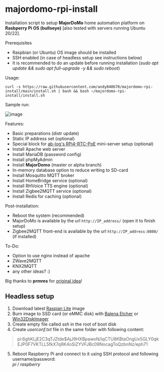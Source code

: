 # majordomo-rpi-install

Installation script to setup __MajorDoMo__ home automation platform on __Rasbperry Pi OS (bullseye)__ [also tested with servers running Ubuntu 20/22].

Prerequisites
* Raspbian (or Ubuntu) OS image should be installed
* SSH enabled (in case of headless setup see instructions below)
* It is recommended to do an update before running installation
  (_sudo apt update && sudo apt full-upgrade -y && sudo reboot_)

Usage:
```
curl -s https://raw.githubusercontent.com/andy040670/majordomo-rpi-install/main/install.sh | bash && bash ~/majordomo-rpi-install/install.sh
```

Sample run:

![image](https://user-images.githubusercontent.com/412987/234350604-646cfc11-2799-43f8-abe8-3104c9a79716.png)

Features:
* Basic preparations (distr update)
* Static IP address set (optional)
* Special block for [ab-log's RPi4-RTC-PoE](https://ab-log.ru/forum/viewtopic.php?f=1&t=1895) mini-server setup (optional)  
* Install Apache web server
* Install MariaDB (password config)
* Install phpMyAdmin  
* Install __MajorDomo__ (master or alpha branch)
* In-memory database option to reduce writing to SD-card
* Install Mosquitto MQTT broker
* Install HomeBridge service (optional)
* Install RHVoice TTS engine (optional)
* Install Zigbee2MQTT service (optional)
* Install Redis for caching (optional)

Post-installation:
* Reboot the system (recommended)
* MajorDoMo is available by the url ``http://IP_address/`` (open it to finish setup)
* Zigbee2MQTT front-end is available by the url ``http://IP_address:8080/`` (if installed)

To-Do:
* Option to use nginx instead of apache
* ZWave2MQTT
* KNX2MQTT
* any other ideas? :)

Big thanks to **prmres** for [original idea](https://mjdm.ru/forum/viewtopic.php?p=92843#p92843)!

## Headless setup

1. Download latest [Raspian Lite](https://downloads.raspberrypi.org/raspios_lite_armhf/images/) image
2. Burn image to SSD card (or eMMC disk) with [Balena Etcher](https://www.balena.io/etcher/) or [Win32DiskImager](https://sourceforge.net/projects/win32diskimager/)
3. Create empty file called _ssh_ in the root of boot disk
4. Create _userconf.txt_ file in the same folder with following content:
>pi:$6$ghKLjE2C3qTJZtde$AjJ9HXBpawoN/iqCTU8KBtaOngUx5GLY0qkEJP0F7VKTLL5fkX7q9K4oSiZYVFJBc09NocagToQzbnNz/eph71
5. Reboot Raspberry Pi and connect to it using SSH protocol and following username/password:  
   _pi_ / _raspberry_
